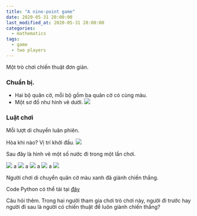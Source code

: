```yaml
---
title: "A nine-point game"
date: 2020-05-31 20:00:00
last_modified_at: 2020-05-31 20:00:00
categories:
  - mathematics
tags:
  - game
  - two players
---
```


Một trò chơi chiến thuật đơn giản.

### Chuẩn bị.
- Hai bộ quân cờ, mỗi bộ gồm ba quân cờ có cùng màu.
- Một sơ đồ như hình vẽ dưới.
![](/assets/ninePointsGame/ninePointsGame_move_0.png)

### Luật chơi

Mỗi lượt di chuyển luân phiên.

Hòa khi nào?
Vị trí khởi đầu.
![](/assets/ninePointsGame/ninePointsGame_move_1.png)


Sau đây là hình vẽ một số nước đi trong một lần chơi.

![](/assets/ninePointsGame/ninePointsGame_move_2.png)
a
![](/assets/ninePointsGame/ninePointsGame_move_3.png)
a
![](/assets/ninePointsGame/ninePointsGame_move_4.png)
a
![](/assets/ninePointsGame/ninePointsGame_move_5.png)
a
![](/assets/ninePointsGame/ninePointsGame_move_6.png)

Người chơi di chuyển quân cờ màu xanh đã giành chiến thắng.

Code Python có thể tải tại [đây](/assets/ninePointsGame/aNinePointGame.py)

Câu hỏi thêm. Trong hai người tham gia chơi trò chơi này, người đi trước hay người đi sau là người có chiến thuật để luôn giành chiến thắng?
